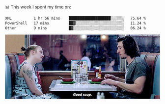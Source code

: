 📊 This week I spent my time on:
<!--START_SECTION:waka-->

```text
XML          1 hr 56 mins    ███████████████████░░░░░░   75.64 %
PowerShell   17 mins         ██▓░░░░░░░░░░░░░░░░░░░░░░   11.24 %
Other        9 mins          █▓░░░░░░░░░░░░░░░░░░░░░░░   06.24 %
```

<!--END_SECTION:waka-->


![](goodSoup.gif)

